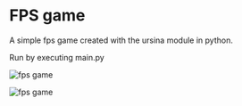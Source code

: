 # FPS game

A simple fps game created with the ursina module in python.

Run by executing main.py

![fps game](https://user-images.githubusercontent.com/112262472/192660626-a4adb7e2-f01f-4a26-aef1-92bc2ccf50e7.gif)

![fps game](https://user-images.githubusercontent.com/112262472/190871357-e53751f8-e1a8-46e1-8c2a-6a227b8a5fe6.png)
